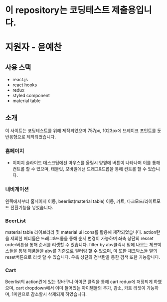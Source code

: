 # 이 repository는 코딩테스트 제출용입니다.

# 지원자 - 윤예찬

## 사용 스택

- react.js
- react hooks
- redux
- styled component
- material table

## 소개

이 사이트는 코딩테스트를 위해 제작되었으며 757px, 1023px에 브레이크 포인트를 둔 반응형으로 제작되었습니다.

### 홈페이지

- 이미지 슬라이드
  데스크탑에선 마우스를 올릴시 양옆에 버튼이 나타나며 이를 통해 컨트롤 할 수 있으며, 태블릿, 모바일에선 드래그&드롭을 통해 컨트롤 할 수 있습니다.

### 내비게이션

왼쪽에서부터 홈페이지 이동, beerlist(material table) 이동, 카트, 다크모드/라이트모드 전환기능을 넣었습니다.

### BeerList

material table 라이브러리 및 material ui icons를 활용해 제작되었습니다.
action란을 제외한 헤더들은 드래그&드롭을 통해 순서 변경이 가능하며 좌측 상단의 resset order버튼을 통해 순서를 리셋할 수 있습니다.
filter by abv클릭시 밑에 나오는 체크박스들을 통해 제품들을 abv를 기준으로 필터링 할 수 있으며, 이 또한 체크박스들 밑의 reset버튼으로 리셋 할 수 있습니다.
우측 상단의 검색란을 통한 검색 또한 가능합니다.

### Cart

Beerlist의 action란에 있는 장바구니 아이콘 클릭을 통해 cart redux에 저장되게 하였으며, cart dropdown에서 이미 들어있는 아이템들의 추가, 감소, 카트 리셋이 가능하며, 1미만으로 감소할시 삭제되게 하였습니다.
